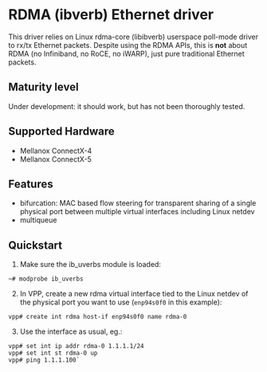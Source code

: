 # RDMA (ibverb) Ethernet driver

This driver relies on Linux rdma-core (libibverb) userspace poll-mode driver
to rx/tx Ethernet packets. Despite using the RDMA APIs, this is **not** about
RDMA (no Infiniband, no RoCE, no iWARP), just pure traditional Ethernet
packets.

## Maturity level
Under development: it should work, but has not been thoroughly tested.

## Supported Hardware
 - Mellanox ConnectX-4
 - Mellanox ConnectX-5

## Features
 - bifurcation: MAC based flow steering for transparent sharing of a single
physical port between multiple virtual interfaces including Linux netdev
 - multiqueue

## Quickstart
1. Make sure the ib_uverbs module is loaded:
```
~# modprobe ib_uverbs
```
2. In VPP, create a new rdma virtual interface tied to the Linux netdev of the
physical port you want to use (`enp94s0f0` in this example):
```
vpp# create int rdma host-if enp94s0f0 name rdma-0
```
3. Use the interface as usual, eg.:
```
vpp# set int ip addr rdma-0 1.1.1.1/24
vpp# set int st rdma-0 up
vpp# ping 1.1.1.100`
```
